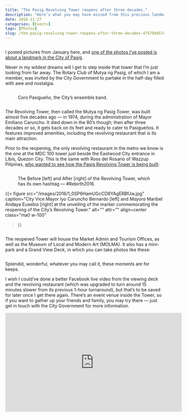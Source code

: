 ```yaml
---
title: "The Pasig Revolving Tower reopens after three decades."
description: "Here’s what you may have missed from this precious landmark"
date: 2016-11-27
categories: [Events]
tags: [Photos]
slug: /the-pasig-revolving-tower-reopens-after-three-decades-475798d57d55"
---
```


<img alt="" src="/images/2016/1_eM6geuERv8IqCTeRQv2oPA.jpg" />

I posted pictures from January here, and [one of the photos I’ve posted is about a landmark in the City of Pasig](/pasig-city-7-january-2016-1ab3bd1bad3f).

Never in my wildest dreams will I get to step inside that tower that I’m just looking from far away. The Rotary Club of Mutya ng Pasig, of which I am a member, was invited by the City Government to partake in the half-day filled with awe and nostalgia.

<figure class="gallery-wrapper">
  <div class="gallery">
    <div class="gallery-item">
		<img alt="" src="/images/2016/1_bQh22h4DvpwWtMy3bHCFVg.jpg" />
    </div>
    <div class="gallery-item">
		<img alt="" src="/images/2016/1_JnG8pF77Dm8A55Fw3_Td3A.jpg" />
    </div>
  </div>
	<figcaption><p>Coro Pasigueño, the City’s ensemble band.</p></figcaption>
</figure>

<img alt="" src="/images/2016/1_uOaInJTqD_qU97zS0LA_fQ.jpg" />

The Revolving Tower, then called the Mutya ng Pasig Tower, was built almost five decades ago — in 1974, during the administration of Mayor Emiliano Caruncho. It died down in the 80’s though; then after three decades or so, it gets back on its feet and ready to cater to Pasigueños. It features improved amenities, including the revolving restaurant that is its main attraction.

Prior to the reopening, the only revolving restaurant in the metro we know is the one at the MDC 100 tower just beside the Eastwood City entrance in Libis, Quezon City. This is the same with Ross del Rosario of Wazzup Pilipinas, [who wanted to see how the Pasig Revolving Tower is being built](https://web.archive.org/web/20190106163450/http://www.wazzuppilipinas.com/2015/08/pasig-city-revolving-restaurant.html):

<figure class="gallery-wrapper">
  <div class="gallery">
    <div class="gallery-item">
		<img alt="" src="/images/2016/1_bJEHAHL6PEW6MIBFYOj_Ig.jpg" />
    </div>
    <div class="gallery-item">
		<img alt="" src="/images/2016/1_oFY5SyvH0nNuMz-gflIUfA.jpg" />
    </div>
  </div>
<figcaption>
	<p>The Before [left] and After [right] of the Revolving Tower, which has its own hashtag — #Rebirth2016.
	</p>
</figcaption>
</figure>

{{< figure
  src="/images/2016/1_0SP6HamUGcCD8YAgERBfJw.jpg"
  caption="City Vice Mayor Iyo Caruncho Bernardo \[left\] and _Mayora_ Maribel Andaya Eusebio \[right\] at the unveiling of the marker commemorating the reopening of the City’s Revolving Tower."
  alt="" attr="" 
  align=center class="ma0 w-100"
>}}

<figure class="gallery-wrapper">
  <div class="gallery">
    <div class="gallery-item">
		<img alt="" src="/images/2016/1_j-RmgEs2W3K9zkYLuEdgng.jpg" />
    </div>
    <div class="gallery-item">
		<img alt="" src="/images/2016/1_TdHsvgNmAdWcKF1oaZbpcw.jpg" />
    </div>
    <div class="gallery-item">
		<img alt="" src="/images/2016/1_LA2aiBZ6TScWnn7AVsrdTQ.jpg" />
    </div>
  </div>
</figure>

The reopened Tower will house the Market Admin and Tourism Offices, as well as the Museum of Local and Modern Art (MOLMA). It also has a mini-park and a Grand View Deck, in which you can take photos like these:

<figure class="gallery-wrapper">
  <div class="gallery">
    <div class="gallery-item">
		<img alt="" src="/images/2016/1_C9LQ4NviVeo7FuNWQqZzPg.jpg" />
    </div>
    <div class="gallery-item">
		<img alt="" src="/images/2016/1_f7xPZBFzKSbtlQAycIlglw.jpg" />
    </div>
  </div>
  <div class="gallery">
    <div class="gallery-item">
		<img alt="" src="/images/2016/1_Y-BTbbL65WmFFg4_cH_waw.jpg" />
    </div>
    <div class="gallery-item">
		<img alt="" src="/images/2016/1_SbaSaKKmgoLoUXkoyFM39g.jpg" />
    </div>
	<div class="gallery-item">
		<img alt="" src="/images/2016/1_FJsvuxu-8skCMAelGw3lSQ.jpg" />
    </div>
  </div>
</figure>


    
    

    

    

    

Splendid, wonderful, whatever you may call it, these moments are for keeps.

I wish I could’ve done a better Facebook live video from the viewing deck and the revolving restaurant (which was upgraded to turn around 15 minutes slower from its previous 1-hour turnaround), but that’s to be saved for later once I get there again. There’s an event venue inside the Tower, so if you want to gather up your friends and family, you may try there — just get in touch with the City Government for more information.

<iframe src="https://www.facebook.com/plugins/video.php?height=314&href=https%3A%2F%2Fweb.facebook.com%2F362793947390072%2Fvideos%2F363397737329693%2F&show_text=false&width=560&t=0" width="560" height="314" style="border:none;overflow:hidden" scrolling="no" frameborder="0" allowfullscreen="true" allow="autoplay; clipboard-write; encrypted-media; picture-in-picture; web-share" allowFullScreen="true"></iframe>
